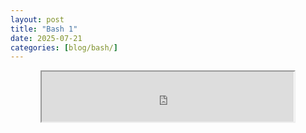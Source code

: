 ```yaml
---
layout: post
title: "Bash 1" 
date: 2025-07-21
categories: [blog/bash/]
---
```



<div style="text-align: center;">
  <iframe src="https://drive.google.com/file/d/1xEbErfotez4dzRqMfm9tVGzPIWeMhYvu/view?usp=share_link" width="80%" height="80"></iframe>
</div>